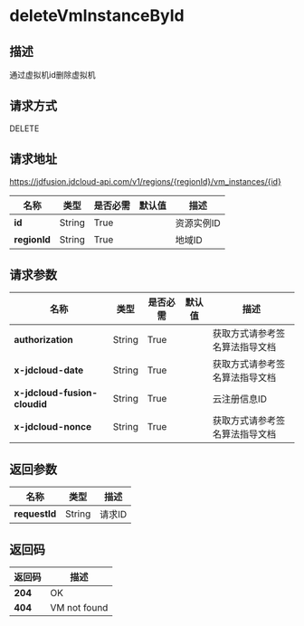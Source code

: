 # deleteVmInstanceById


## 描述
通过虚拟机id删除虚拟机

## 请求方式
DELETE

## 请求地址
https://jdfusion.jdcloud-api.com/v1/regions/{regionId}/vm_instances/{id}

|名称|类型|是否必需|默认值|描述|
|---|---|---|---|---|
|**id**|String|True| |资源实例ID|
|**regionId**|String|True| |地域ID|

## 请求参数
|名称|类型|是否必需|默认值|描述|
|---|---|---|---|---|
|**authorization**|String|True| |获取方式请参考签名算法指导文档|
|**x-jdcloud-date**|String|True| |获取方式请参考签名算法指导文档|
|**x-jdcloud-fusion-cloudid**|String|True| |云注册信息ID|
|**x-jdcloud-nonce**|String|True| |获取方式请参考签名算法指导文档|


## 返回参数
|名称|类型|描述|
|---|---|---|
|**requestId**|String|请求ID|


## 返回码
|返回码|描述|
|---|---|
|**204**|OK|
|**404**|VM not found|
